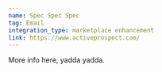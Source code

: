 ```yaml
---
name: Spec Spec Spec
tag: Email
integration_type: marketplace enhancement
link: https://www.activeprospect.com/
---
```

More info here, yadda yadda.
